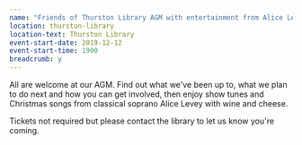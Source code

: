 ```yaml
---
name: "Friends of Thurston Library AGM with entertainment from Alice Levey, wine and cheese"
location: thurston-library
location-text: Thurston Library
event-start-date: 2019-12-12
event-start-time: 1900
breadcrumb: y
---
```


All are welcome at our AGM. Find out what we've been up to, what we plan to do next and how you can get involved, then enjoy show tunes and Christmas songs from classical soprano Alice Levey with wine and cheese.

Tickets not required but please contact the library to let us know you're coming.
